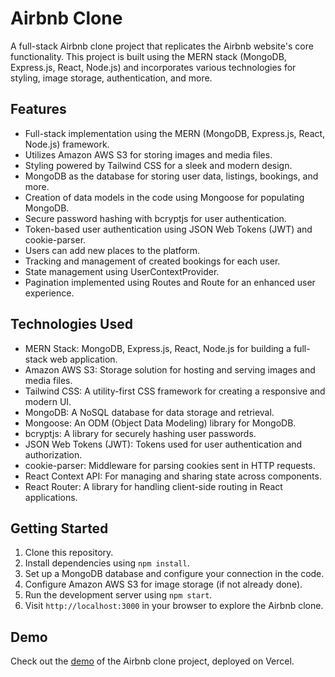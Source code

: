 # Airbnb Clone

A full-stack Airbnb clone project that replicates the Airbnb website's core functionality. This project is built using the MERN stack (MongoDB, Express.js, React, Node.js) and incorporates various technologies for styling, image storage, authentication, and more.

## Features

- Full-stack implementation using the MERN (MongoDB, Express.js, React, Node.js) framework.
- Utilizes Amazon AWS S3 for storing images and media files.
- Styling powered by Tailwind CSS for a sleek and modern design.
- MongoDB as the database for storing user data, listings, bookings, and more.
- Creation of data models in the code using Mongoose for populating MongoDB.
- Secure password hashing with bcryptjs for user authentication.
- Token-based user authentication using JSON Web Tokens (JWT) and cookie-parser.
- Users can add new places to the platform.
- Tracking and management of created bookings for each user.
- State management using UserContextProvider.
- Pagination implemented using Routes and Route for an enhanced user experience.

## Technologies Used

- MERN Stack: MongoDB, Express.js, React, Node.js for building a full-stack web application.
- Amazon AWS S3: Storage solution for hosting and serving images and media files.
- Tailwind CSS: A utility-first CSS framework for creating a responsive and modern UI.
- MongoDB: A NoSQL database for data storage and retrieval.
- Mongoose: An ODM (Object Data Modeling) library for MongoDB.
- bcryptjs: A library for securely hashing user passwords.
- JSON Web Tokens (JWT): Tokens used for user authentication and authorization.
- cookie-parser: Middleware for parsing cookies sent in HTTP requests.
- React Context API: For managing and sharing state across components.
- React Router: A library for handling client-side routing in React applications.

## Getting Started

1. Clone this repository.
2. Install dependencies using `npm install`.
3. Set up a MongoDB database and configure your connection in the code.
4. Configure Amazon AWS S3 for image storage (if not already done).
5. Run the development server using `npm start`.
6. Visit `http://localhost:3000` in your browser to explore the Airbnb clone.

## Demo

Check out the [demo](https://fullstack-booking-app-mern.vercel.app/) of the Airbnb clone project, deployed on Vercel.
